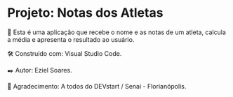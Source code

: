 # Projeto: Notas dos Atletas
🚀 Esta é uma aplicação que recebe o nome e as notas de um atleta, calcula a média e apresenta o resultado ao usuário. 

🛠️ Construído com: Visual Studio Code.

✒️ Autor: Eziel Soares.

🎁 Agradecimento: A todos do DEVstart / Senai - Florianópolis.



